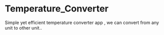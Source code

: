 # Temperature_Converter
Simple yet efficient temperature converter app , we can convert from any unit to other unit..

